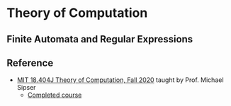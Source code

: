 # Theory of Computation

## Finite Automata and Regular Expressions

## Reference

* [MIT 18.404J Theory of Computation, Fall 2020](https://www.youtube.com/playlist?list=PLUl4u3cNGP60_JNv2MmK3wkOt9syvfQWY) taught by Prof. Michael Sipser
  * [Completed course](https://ocw.mit.edu/18-404JF20)
